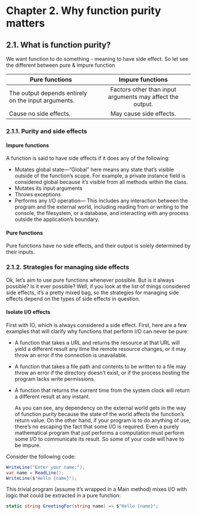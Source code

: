 # Chapter 2. Why function purity matters

## 2.1. What is function purity?

We want function to do something - meaning to have side effect.
So let see the different between pure & impure function

| Pure functions                                      |                     Impure functions                      |
| --------------------------------------------------- | :-------------------------------------------------------: |
| The output depends entirely on the input arguments. | Factors other than input arguments may affect the output. |
| Cause no side effects.                              |                  May cause side effects.                  |

### 2.1.1. Purity and side effects

#### Impure functions

A function is said to have
side effects if it does any of the following:

* Mutates global state—“Global” here means any state that’s visible outside of the
  function’s scope. For example, a private instance field is considered global because it’s
  visible from all methods within the class.
* Mutates its input arguments
* Throws exceptions
* Performs any I/O operation— This includes any interaction between the program and the
  external world, including reading from or writing to the console, the filesystem, or a
  database, and interacting with any process outside the application’s boundary.

#### Pure functions

Pure functions have no side effects, and their output is solely determined by their
inputs.

### 2.1.2. Strategies for managing side effects

Ok, let’s aim to use pure functions whenever possible. But is it always possible? Is it ever
possible? Well, if you look at the list of things considered side effects, it’s a pretty mixed bag, so
the strategies for managing side effects depend on the types of side effects in question.

#### Isolate I/O effects

First with IO, which is always considered a side effect. First, here are a few examples that
will clarify why functions that perform I/O can never be pure:

* A function that takes a URL and returns the resource at that URL will yield a different
  result any time the remote resource changes, or it may throw an error if the connection is
  unavailable.
* A function that takes a file path and contents to be written to a file may throw an error if
  the directory doesn’t exist, or if the process hosting the program lacks write permissions.
* A function that returns the current time from the system clock will return a different result
  at any instant.

  As you can see, any dependency on the external world gets in the way of function purity because
  the state of the world affects the function’s return value. On the other hand, if your program is to
  do anything of use, there’s no escaping the fact that some I/O is required. Even a purely
  mathematical program that just performs a computation must perform some I/O to communicate
  its result. So some of your code will have to be impure.

Consider the following code:

```cs
WriteLine("Enter your name:");
var name = ReadLine();
WriteLine($"Hello {name}");
```

This trivial program (assume it’s wrapped in a Main method) mixes I/O with logic that could be
extracted in a pure function:

```cs
static string GreetingFor(string name) => $"Hello {name}";
```
